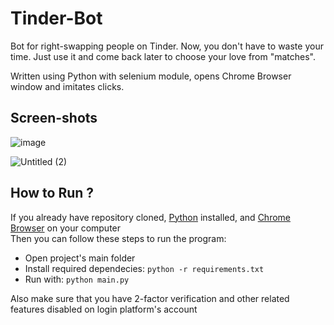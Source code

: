 # Tinder-Bot
Bot for right-swapping people on Tinder. Now, you don't have to waste your time. Just use it and come back later to choose your love from "matches".

Written using Python with selenium module, opens Chrome Browser window and imitates clicks.

## Screen-shots
![image](https://github.com/user-attachments/assets/ee5dd251-58c8-4d2d-9511-36eaa9ed92f9)

![Untitled (2)](https://github.com/user-attachments/assets/87b28ebb-bd5c-4a84-a166-e22e823db74f)




## How to Run ?
If you already have repository cloned, [Python](https://www.python.org/downloads/) installed, and [Chrome Browser](https://www.google.com/chrome/) on your computer<br>
Then you can follow these steps to run the program:
- Open project's main folder
- Install required dependecies: `python -r requirements.txt`
- Run with: `python main.py`
  
Also make sure that you have 2-factor verification and other related features disabled on login platform's account
